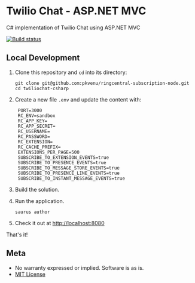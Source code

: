# Twilio Chat - ASP.NET MVC

C# implementation of Twilio Chat using ASP.NET MVC

[![Build status](https://ci.appveyor.com/api/projects/status/e0h30vnonbjwyyhd/branch/master?svg=true)](https://ci.appveyor.com/project/TwilioDevEd/twiliochat-csharp/branch/master)

## Local Development

1. Clone this repository and `cd` into its directory:
   ```
   git clone git@github.com:pkvenu/ringcentral-subscription-node.git
   cd twiliochat-csharp
   ```

1. Create a new file `.env` and update the content with:
   ```
    PORT=3000
    RC_ENV=sandbox
    RC_APP_KEY=
    RC_APP_SECRET=
    RC_USERNAME=
    RC_PASSWORD=
    RC_EXTENSION=
    RC_CACHE_PREFIX=
    EXTENSIONS_PER_PAGE=500
    SUBSCRIBE_TO_EXTENSION_EVENTS=true
    SUBSCRIBE_TO_PRESENCE_EVENTS=true
    SUBSCRIBE_TO_MESSAGE_STORE_EVENTS=true
    SUBSCRIBE_TO_PRESENCE_LINE_EVENTS=true
    SUBSCRIBE_TO_INSTANT_MESSAGE_EVENTS=true
   ```


3. Build the solution.

4. Run the application. 
    
    ```saurus author```

5. Check it out at [http://localhost:8080](http://localhost:8080)

That's it!

## Meta

* No warranty expressed or implied. Software is as is.
* [MIT License](http://www.opensource.org/licenses/mit-license.html)

